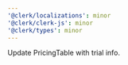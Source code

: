```yaml
---
'@clerk/localizations': minor
'@clerk/clerk-js': minor
'@clerk/types': minor
---
```


Update PricingTable with trial info.
